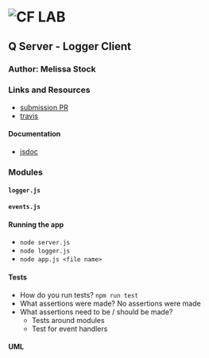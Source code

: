 ![CF](http://i.imgur.com/7v5ASc8.png) LAB
=================================================

## Q Server - Logger Client

### Author: Melissa Stock

### Links and Resources
* [submission PR](https://github.com/401-advancedjs/nmq-client/pull/1)
* [travis](https://www.travis-ci.com/401-advancedjs/nmq-client)

#### Documentation
* [jsdoc](https://jsdoc.app/)

### Modules
#### `logger.js`
#### `events.js`


#### Running the app
* `node server.js`
* `node logger.js`
* `node app.js <file name>`
  
#### Tests
* How do you run tests? `npm run test`
* What assertions were made? No assertions were made
* What assertions need to be / should be made?
    * Tests around modules
    * Test for event handlers

#### UML

